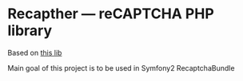 # Recapther — reCAPTCHA PHP library

Based on [this lib](https://code.google.com/p/recaptcha/downloads/list?q=label:phplib-Latest)

Main goal of this project is to be used in Symfony2 RecaptchaBundle
